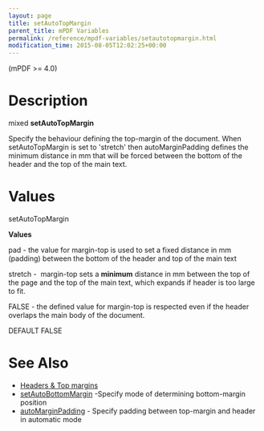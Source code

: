 ```yaml
---
layout: page
title: setAutoTopMargin
parent_title: mPDF Variables
permalink: /reference/mpdf-variables/setautotopmargin.html
modification_time: 2015-08-05T12:02:25+00:00
---
```


(mPDF >= 4.0)

# Description

mixed **setAutoTopMargin**

Specify the behaviour defining the top-margin of the document. When <span class="parameter">setAutoTopMargin</span> is set to 'stretch' then <span class="parameter">autoMarginPadding</span> defines the minimum distance in mm that will be forced between the bottom of the header and the top of the main text.

# Values

<span class="parameter">setAutoTopMargin</span>

**Values**

pad - the value for margin-top is used to set a fixed distance in mm (padding) between the bottom of the header and top of the main text

stretch -  margin-top sets a **minimum** distance in mm between the top of the page and the top of the main text, which expands if header is too large to fit.

<span class="smallblock">FALSE</span> - the defined value for margin-top is respected even if the header overlaps the main body of the document.

<span class="smallblock">DEFAULT</span> <span class="smallblock">FALSE</span>

# See Also

<ul>
<li class="manual_boxlist"><a href="{{ "/headers-footers/headers-top-margins.html" | prepend: site.baseurl }}">Headers &amp; Top margins </a></li>
<li class="manual_boxlist"><a href="{{ "/reference/mpdf-variables/setautobottommargin.html" | prepend: site.baseurl }}">setAutoBottomMargin</a> -Specify mode of determining bottom-margin position</li>
<li class="manual_boxlist"><a href="{{ "/reference/mpdf-variables/automarginpadding.html" | prepend: site.baseurl }}">autoMarginPadding</a> - Specify padding between top-margin and header in automatic mode

</li>
</ul>

